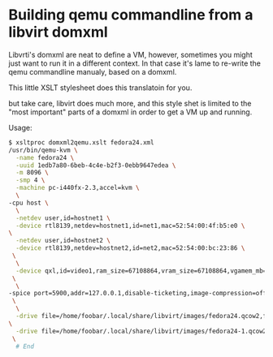 # Building qemu commandline from a libvirt domxml

Libvrti's domxml are neat to define a VM, however, sometimes you might just
want to run it in a different context.
In that case it's lame to re-write the qemu commandline manualy, based on a
domxml.

This little XSLT stylesheet does this translatoin for you.

but take care, libvirt does much more, and this style shet is limited to the
"most important" parts of a domxml in order to get a VM up and running.

Usage:

```bash
$ xsltproc domxml2qemu.xslt fedora24.xml
/usr/bin/qemu-kvm \
  -name fedora24 \
  -uuid 1edb7a80-6beb-4c4e-b2f3-0ebb9647edea \
  -m 8096 \
  -smp 4 \
  -machine pc-i440fx-2.3,accel=kvm \
  \
-cpu host \
  \
  -netdev user,id=hostnet1 \
  -device rtl8139,netdev=hostnet1,id=net1,mac=52:54:00:4f:b5:e0 \
\
  -netdev user,id=hostnet2 \
  -device rtl8139,netdev=hostnet2,id=net2,mac=52:54:00:bc:23:86 \
 \
  \
  -device qxl,id=video1,ram_size=67108864,vram_size=67108864,vgamem_mb=16 \
 \
  \
-spice port=5900,addr=127.0.0.1,disable-ticketing,image-compression=off,seamless-migration=on \
 \
  \
  -drive file=/home/foobar/.local/share/libvirt/images/fedora24.qcow2,format=qcow2,if=virtio,id=drive1 \
\
  -drive file=/home/foobar/.local/share/libvirt/images/fedora24-1.qcow2,format=qcow2,if=virtio,id=drive2 \
 \
  # End
```
